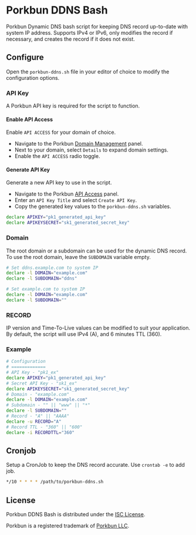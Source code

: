 # Porkbun DDNS Bash

Porkbun Dynamic DNS bash script for keeping DNS record up-to-date with system IP address. Supports IPv4 or IPv6, only modifies the record if necessary, and creates the record if it does not exist.

## Configure
Open the `porkbun-ddns.sh` file in your editor of choice to modify the configuration options.

### API Key
A Porkbun API key is required for the script to function.

#### Enable API Access
Enable `API ACCESS` for your domain of choice.

+ Navigate to the Porkbun [Domain Management](https://porkbun.com/account/domainsSpeedy) panel.
+ Next to your domain, select `Details` to expand domain settings.
+ Enable the `API ACCESS` radio toggle.

#### Generate API Key
Generate a new API key to use in the script.

+ Navigate to the Porkbun [API Access](https://porkbun.com/account/api) panel.
+ Enter an `API Key Title` and select `Create API Key`.
+ Copy the generated key values to the `porkbun-ddns.sh` variables.

```bash
declare APIKEY="pk1_generated_api_key"
declare APIKEYSECRET="sk1_generated_secret_key"
```

### Domain
The root domain or a subdomain can be used for the dynamic DNS record. To use the root domain, leave the `SUBDOMAIN` variable empty.

```bash
# Set ddns.example.com to system IP
declare -l DOMAIN="example.com"
declare -l SUBDOMAIN="ddns"

# Set example.com to system IP
declare -l DOMAIN="example.com"
declare -l SUBDOMAIN=""
```

### RECORD
IP version and Time-To-Live values can be modified to suit your application. By default, the script will use IPv4 (A), and 6 minutes TTL (360).

### Example

```bash
# Configuration
# =============
# API Key - "pk1_ex"
declare APIKEY="pk1_generated_api_key"
# Secret API Key - "sk1_ex"
declare APIKEYSECRET="sk1_generated_secret_key"
# Domain - "example.com"
declare -l DOMAIN="example.com"
# Subdomain - "" || "www" || "*"
declare -l SUBDOMAIN=""
# Record - "A" || "AAAA"
declare -u RECORD="A"
# Record TTL - "360" || "600"
declare -i RECORDTTL="360"
```

## Cronjob
Setup a CronJob to keep the DNS record accurate. Use `crontab -e` to add job.

```bash
*/10 * * * * /path/to/porkbun-ddns.sh
```

## License
Porkbun DDNS Bash is distributed under the [ISC License](https://gitlab.com/whateverbits/porkbun-ddns-bash/-/blob/main/LICENSE).

Porkbun is a registered trademark of [Porkbun LLC](https://porkbun.com/).

